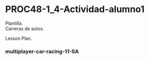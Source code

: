 # PROC48-1_4-Actividad-alumno1
Plantilla.  
Carreras de autos.  

Lesson Plan.  
### multiplayer-car-racing-11-SA
